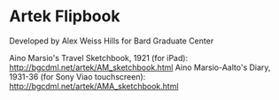 # Artek Flipbook

Developed by Alex Weiss Hills for Bard Graduate Center

Aino Marsio's Travel Sketchbook, 1921 (for iPad): http://bgcdml.net/artek/AM_sketchbook.html
Aino Marsio-Aalto's Diary, 1931-36 (for Sony Viao touchscreen): http://bgcdml.net/artek/AMA_sketchbook.html
